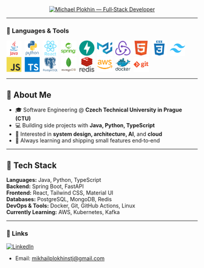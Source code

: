 <p align="center">
  <a href="https://git.io/typing-svg">
    <img src="https://readme-typing-svg.demolab.com?font=JetBrainsMono&size=21&duration=3000&pause=2000&color=AF6EF7&background=1F1F1F0E&multiline=true&repeat=false&width=435&height=60&lines=Michael+Plokhin;Full+Stack+Developer" alt="Michael Plokhin — Full‑Stack Developer" />
  </a>
</p>

---

### 🧰 Languages & Tools
<p>
  <img src="https://github.com/devicons/devicon/blob/master/icons/java/java-original-wordmark.svg" title="Java" alt="Java" width="40" height="40"/>&nbsp;
  <img src="https://github.com/devicons/devicon/blob/master/icons/python/python-original-wordmark.svg" title="Python" alt="Python" width="40" height="40"/>&nbsp;
  <img src="https://github.com/devicons/devicon/blob/master/icons/react/react-original-wordmark.svg" title="React" alt="React" width="40" height="40"/>&nbsp;
  <img src="https://github.com/devicons/devicon/blob/master/icons/spring/spring-original-wordmark.svg" title="Spring" alt="Spring" width="40" height="40"/>&nbsp;
  <img src="https://github.com/devicons/devicon/blob/master/icons/fastapi/fastapi-original.svg" title="FastAPI" alt="FastAPI" width="40" height="40"/>&nbsp;
  <img src="https://github.com/devicons/devicon/blob/master/icons/materialui/materialui-original.svg" title="Material UI" alt="Material UI" width="40" height="40"/>&nbsp;
  <img src="https://github.com/devicons/devicon/blob/master/icons/redux/redux-original.svg" title="Redux" alt="Redux" width="40" height="40"/>&nbsp;
  <img src="https://github.com/devicons/devicon/blob/master/icons/html5/html5-original.svg" title="HTML5" alt="HTML5" width="40" height="40"/>&nbsp;
  <img src="https://github.com/devicons/devicon/blob/master/icons/css3/css3-plain-wordmark.svg" title="CSS3" alt="CSS3" width="40" height="40"/>&nbsp;
  <img src="https://github.com/devicons/devicon/blob/master/icons/tailwindcss/tailwindcss-original.svg" title="Tailwind"alt="Tailwind" width="40" height="40"/>&nbsp;
  <img src="https://github.com/devicons/devicon/blob/master/icons/javascript/javascript-original.svg" title="JavaScript" alt="JavaScript" width="40" height="40"/>&nbsp;
  <img src="https://github.com/devicons/devicon/blob/master/icons/typescript/typescript-original.svg" title="TypeScript" alt="TypeScript" width="40" height="40"/>&nbsp;
  <img src="https://github.com/devicons/devicon/blob/master/icons/postgresql/postgresql-plain-wordmark.svg" title="PostgreSQL" alt="PostgreSQL" width="40" height="40"/>&nbsp;
  <img src="https://github.com/devicons/devicon/blob/master/icons/mongodb/mongodb-original-wordmark.svg" title="MongoDB" alt="MongoDB" width="40" height="40"/>&nbsp;
  <img src="https://github.com/devicons/devicon/blob/master/icons/redis/redis-original-wordmark.svg" title="Redis" alt="Redis" width="40" height="40"/>&nbsp;
  <img src="https://github.com/devicons/devicon/blob/master/icons/amazonwebservices/amazonwebservices-plain-wordmark.svg" title="AWS" alt="AWS" width="40" height="40"/>&nbsp;
  <img src="https://github.com/devicons/devicon/blob/master/icons/docker/docker-original-wordmark.svg" title="Docker" alt="Docker" width="40" height="40"/>&nbsp;
  <img src="https://github.com/devicons/devicon/blob/master/icons/git/git-plain-wordmark.svg" title="Git" alt="Git" width="40" height="40"/>
</p>

---

## 📌 About Me
- 🎓 Software Engineering @ **Czech Technical University in Prague (CTU)**
- 💻 Building side projects with **Java, Python, TypeScript**
- 🧱 Interested in **system design, architecture, AI**, and **cloud**
- 🌱 Always learning and shipping small features end‑to‑end

---

## 🧰 Tech Stack
**Languages:** Java, Python, TypeScript  
**Backend:** Spring Boot, FastAPI  
**Frontend:** React, Tailwind CSS, Material UI  
**Databases:** PostgreSQL, MongoDB, Redis  
**DevOps & Tools:** Docker, Git, GitHub Actions, Linux  
**Currently Learning:** AWS, Kubernetes, Kafka

---

### 🔗 Links
[![LinkedIn](https://img.shields.io/badge/LinkedIn-Mykhailo%20Plokhin-blue?style=for-the-badge&logo=linkedin&logoColor=white)](https://www.linkedin.com/in/mykhailo-plokhin-baaa50225/)
- Email: mikhailplokhinstj@gmail.com
